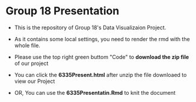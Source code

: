 # Group 18 Presentation

- This is the repository of Group 18's Data Visualizaion Project.

- As it contains some local settings, you need to render the rmd with the whole file. 

- Please use the top right green buttom "Code" to **download the zip file** of our project

- You can click the **6335Present.html** after unzip the file downloaed to view our Project

- OR, You can use the **6335Presentatin.Rmd** to knit the document

